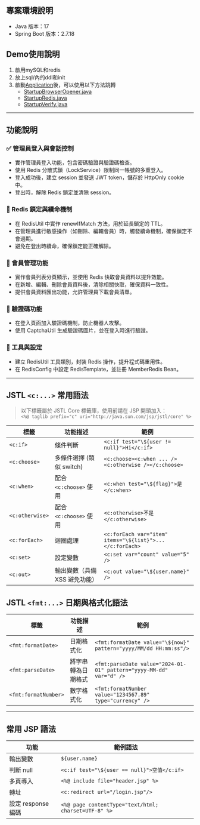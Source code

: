 ## 專案環境說明

- Java 版本：17
- Spring Boot 版本：2.7.18

## Demo使用說明
1. 啟用mySQL和redis
2. 放上sql/內的ddl和init
3. 啟動[Application](src%2Fmain%2Fjava%2Fcom%2Fcaitlyn%2Fmembersysdemo%2FApplication.java)後，可以使用以下方法跳轉
   * [StartupBrowserOpener.java](src%2Fmain%2Fjava%2Fcom%2Fcaitlyn%2Fmembersysdemo%2FStartupBrowserOpener.java)
   * [StartupRedis.java](src%2Fmain%2Fjava%2Fcom%2Fcaitlyn%2Fmembersysdemo%2FStartupRedis.java)
   * [StartupVerify.java](src%2Fmain%2Fjava%2Fcom%2Fcaitlyn%2Fmembersysdemo%2FStartupVerify.java)

---

## 功能說明

### ✅ 管理員登入與會話控制
- 實作管理員登入功能，包含密碼驗證與驗證碼檢查。
- 使用 Redis 分散式鎖（LockService）限制同一帳號的多重登入。
- 登入成功後，建立 session 並發送 JWT token，儲存於 HttpOnly cookie 中。
- 登出時，解除 Redis 鎖定並清除 session。

### 🔐 Redis 鎖定與續命機制
- 在 RedisUtil 中實作 renewIfMatch 方法，用於延長鎖定的 TTL。
- 在管理員進行敏感操作（如刪除、編輯會員）時，觸發續命機制，確保鎖定不會過期。
- 避免在登出時續命，確保鎖定能正確解除。

### 🧩 會員管理功能
- 實作會員列表分頁顯示，並使用 Redis 快取會員資料以提升效能。
- 在新增、編輯、刪除會員資料後，清除相關快取，確保資料一致性。
- 提供會員資料匯出功能，允許管理員下載會員清單。

### 🧪 驗證碼功能
- 在登入頁面加入驗證碼機制，防止機器人攻擊。
- 使用 CaptchaUtil 生成驗證碼圖片，並在登入時進行驗證。

### 🧰 工具與設定
- 建立 RedisUtil 工具類別，封裝 Redis 操作，提升程式碼重用性。
- 在 RedisConfig 中設定 RedisTemplate，並註冊 MemberRedis Bean。

---

## JSTL `<c:...>` 常用語法  
> 以下標籤屬於 JSTL Core 標籤庫，使用前請在 JSP 開頭加入：  
> `<%@ taglib prefix="c" uri="http://java.sun.com/jsp/jstl/core" %>`

| 標籤              | 功能描述               | 範例                                                       |
|-----------------|--------------------|----------------------------------------------------------|
| `<c:if>`        | 條件判斷               | `<c:if test="\${user != null}">Hi</c:if>`                |
| `<c:choose>`    | 多條件選擇 (類似 switch)  | `<c:choose><c:when ... /><c:otherwise /></c:choose>`     |
| `<c:when>`      | 配合 `<c:choose>` 使用 | `<c:when test="\${flag}">是</c:when>`                     |
| `<c:otherwise>` | 配合 `<c:choose>` 使用 | `<c:otherwise>不是</c:otherwise>`                          |
| `<c:forEach>`   | 迴圈處理               | `<c:forEach var="item" items="\${list}">...</c:forEach>` |
| `<c:set>`       | 設定變數               | `<c:set var="count" value="5" />`                        |
| `<c:out>`       | 輸出變數（具備 XSS 避免功能）  | `<c:out value="\${user.name}" />`                        |


## JSTL `<fmt:...>` 日期與格式化語法  

| 標籤                   | 功能描述      | 範例                                                                  |
|----------------------|-----------|---------------------------------------------------------------------|
| `<fmt:formatDate>`   | 日期格式化     | `<fmt:formatDate value="\${now}" pattern="yyyy/MM/dd HH:mm:ss"/>`   |
| `<fmt:parseDate>`    | 將字串轉為日期格式 | `<fmt:parseDate value="2024-01-01" pattern="yyyy-MM-dd" var="d" />` |
| `<fmt:formatNumber>` | 數字格式化     | `<fmt:formatNumber value="1234567.89" type="currency" />`           |

---

## 常用 JSP 語法

| 功能             | 範例語法                                                 |
|----------------|------------------------------------------------------|
| 輸出變數           | `${user.name}`                                       |
| 判斷 null        | `<c:if test="\${user == null}">空值</c:if>`            |
| 多頁導入           | `<%@ include file="header.jsp" %>`                   |
| 轉址             | `<c:redirect url="/login.jsp"/>`                     |
| 設定 response 編碼 | `<%@ page contentType="text/html; charset=UTF-8" %>` |
